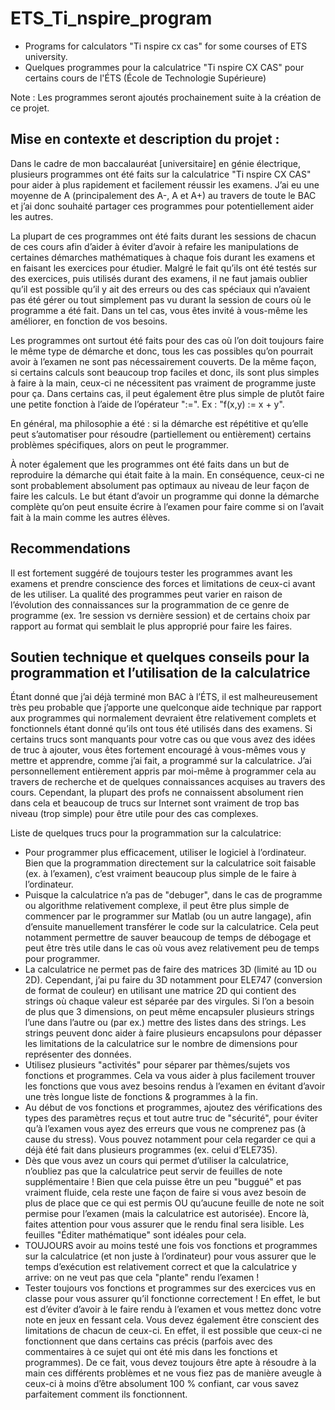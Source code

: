 # ETS_Ti_nspire_program
- Programs for calculators "Ti nspire cx cas" for some courses of ETS university.
- Quelques programmes pour la calculatrice "Ti nspire CX CAS" pour certains cours de l'ÉTS (École de Technologie Supérieure)

Note : Les programmes seront ajoutés prochainement suite à la création de ce projet.

Mise en contexte et description du projet :
-
Dans le cadre de mon baccalauréat [universitaire] en génie électrique, plusieurs programmes ont été faits sur la calculatrice "Ti nspire CX CAS" pour aider à plus rapidement et facilement réussir les examens. J’ai eu une moyenne de A (principalement des A-, A et A+) au travers de toute le BAC et j’ai donc souhaité partager ces programmes pour potentiellement aider les autres.

La plupart de ces programmes ont été faits durant les sessions de chacun de ces cours afin d’aider à éviter d’avoir à refaire les manipulations de certaines démarches mathématiques à chaque fois durant les examens et en faisant les exercices pour étudier. Malgré le fait qu’ils ont été testés sur des exercices, puis utilisés durant des examens, il ne faut jamais oublier qu’il est possible qu’il y ait des erreurs ou des cas spéciaux qui n’avaient pas été gérer ou tout simplement pas vu durant la session de cours où le programme a été fait. Dans un tel cas, vous êtes invité à vous-même les améliorer, en fonction de vos besoins.

Les programmes ont surtout été faits pour des cas où l’on doit toujours faire le même type de démarche et donc, tous les cas possibles qu’on pourrait avoir à l’examen ne sont pas nécessairement couverts. De la même façon, si certains calculs sont beaucoup trop faciles et donc, ils sont plus simples à faire à la main, ceux-ci ne nécessitent pas vraiment de programme juste pour ça. Dans certains cas, il peut également être plus simple de plutôt faire une petite fonction à l’aide de l’opérateur ":=". Ex : "f(x,y) := x + y".

En général, ma philosophie a été : si la démarche est répétitive et qu’elle peut s’automatiser pour résoudre (partiellement ou entièrement) certains problèmes spécifiques, alors on peut le programmer.

À noter également que les programmes ont été faits dans un but de reproduire la démarche qui était faite à la main. En conséquence, ceux-ci ne sont probablement absolument pas optimaux au niveau de leur façon de faire les calculs. Le but étant d’avoir un programme qui donne la démarche complète qu’on peut ensuite écrire à l’examen pour faire comme si on l’avait fait à la main comme les autres élèves.


Recommendations
-
Il est fortement suggéré de toujours tester les programmes avant les examens et prendre conscience des forces et limitations de ceux-ci avant de les utiliser. La qualité des programmes peut varier en raison de l’évolution des connaissances sur la programmation de ce genre de programme (ex. 1re session vs dernière session) et de certains choix par rapport au format qui semblait le plus approprié pour faire les faires.

Soutien technique et quelques conseils pour la programmation et l’utilisation de la calculatrice  
-
Étant donné que j’ai déjà terminé mon BAC à l’ÉTS, il est malheureusement très peu probable que j’apporte une quelconque aide technique par rapport aux programmes qui normalement devraient être relativement complets et fonctionnels étant donné qu’ils ont tous été utilisés dans des examens. Si certains trucs sont manquants pour votre cas ou que vous avez des idées de truc à ajouter, vous êtes fortement encouragé à vous-mêmes vous y mettre et apprendre, comme j’ai fait, a programmé sur la calculatrice. J’ai personnellement entièrement appris par moi-même à programmer cela au travers de recherche et de quelques connaissances acquises au travers des cours. Cependant, la plupart des profs ne connaissent absolument rien dans cela et beaucoup de trucs sur Internet sont vraiment de trop bas niveau (trop simple) pour être utile pour des cas complexes.

Liste de quelques trucs pour la programmation sur la calculatrice:
  - Pour programmer plus efficacement, utiliser le logiciel à l’ordinateur. Bien que la programmation directement sur la calculatrice soit faisable (ex. à l’examen), c’est vraiment beaucoup plus simple de le faire à l’ordinateur.
  - Puisque la calculatrice n’a pas de "debuger", dans le cas de programme ou algorithme relativement complexe, il peut être plus simple de commencer par le programmer sur Matlab (ou un autre langage), afin d’ensuite manuellement transférer le code sur la calculatrice. Cela peut notamment permettre de sauver beaucoup de temps de débogage et peut être très utile dans le cas où vous avez relativement peu de temps pour programmer.
  - La calculatrice ne permet pas de faire des matrices 3D (limité au 1D ou 2D). Cependant, j’ai pu faire du 3D notamment pour ELE747 (conversion de format de couleur) en utilisant une matrice 2D qui contient des strings où chaque valeur est séparée par des virgules. Si l’on a besoin de plus que 3 dimensions, on peut même encapsuler plusieurs strings l’une dans l’autre ou (par ex.) mettre des listes dans des strings. Les strings peuvent donc aider à faire plusieurs encapsulons pour dépasser les limitations de la calculatrice sur le nombre de dimensions pour représenter des données.
  - Utilisez plusieurs "activités" pour séparer par thèmes/sujets vos fonctions et programmes. Cela va vous aider à plus facilement trouver les fonctions que vous avez besoins rendus à l’examen en évitant d’avoir une très longue liste de fonctions & programmes à la fin.
  - Au début de vos fonctions et programmes, ajoutez des vérifications des types des paramètres reçus et tout autre truc de "sécurité", pour éviter qu’à l’examen vous ayez des erreurs que vous ne comprenez pas (à cause du stress). Vous pouvez notamment pour cela regarder ce qui a déjà été fait dans plusieurs programmes (ex. celui d’ELE735).
  - Dès que vous avez un cours qui permet d’utiliser la calculatrice, n’oubliez pas que la calculatrice peut servir de feuilles de note supplémentaire ! Bien que cela puisse être un peu "buggué" et pas vraiment fluide, cela reste une façon de faire si vous avez besoin de plus de place que ce qui est permis OU qu’aucune feuille de note ne soit permise pour l’examen (mais la calculatrice est autorisée). Encore là, faites attention pour vous assurer que le rendu final sera lisible. Les feuilles "Éditer mathématique" sont idéales pour cela.
  - TOUJOURS avoir au moins testé une fois vos fonctions et programmes sur la calculatrice (et non juste à l’ordinateur) pour vous assurer que le temps d’exécution est relativement correct et que la calculatrice y arrive: on ne veut pas que cela "plante" rendu l’examen !
  - Tester toujours vos fonctions et programmes sur des exercices vus en classe pour vous assurer qu’il fonctionne correctement ! En effet, le but est d’éviter d’avoir à le faire rendu à l’examen et vous mettez donc votre note en jeux en fessant cela. Vous devez également être conscient des limitations de chacun de ceux-ci. En effet, il est possible que ceux-ci ne fonctionnent que dans certains cas précis (parfois avec des commentaires à ce sujet qui ont été mis dans les fonctions et programmes). De ce fait, vous devez toujours être apte à résoudre à la main ces différents problèmes et ne vous fiez pas de manière aveugle à ceux-ci à moins d’être absolument 100 % confiant, car vous savez parfaitement comment ils fonctionnent.
  
